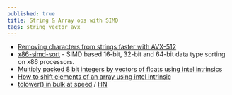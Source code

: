 ```yaml
---
published: true
title: String & Array ops with SIMD
tags: string vector avx
---
```

- [Removing characters from strings faster with AVX-512](https://lemire.me/blog/2022/04/28/removing-characters-from-strings-faster-with-avx-512/)
- [x86-simd-sort](https://github.com/intel/x86-simd-sort) - SIMD based 16-bit, 32-bit and 64-bit data type sorting on x86 processors.
- [Multiply packed 8 bit integers by vectors of floats using intel intrinsics](https://stackoverflow.com/questions/62678875/multiply-packed-8-bit-integers-by-vectors-of-floats-using-intel-intrinsics?rq=1)
- [How to shift elements of an array using intel intrinsic](https://stackoverflow.com/questions/64051816/how-to-shift-elements-of-an-array-using-intel-intrinsic)
- [tolower() in bulk at speed](https://dotat.at/@/2022-06-27-tolower-swar.html) / [HN](https://news.ycombinator.com/item?id=31900872)
